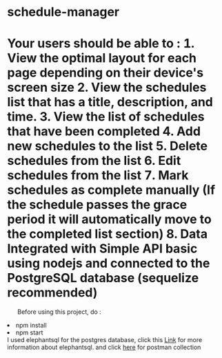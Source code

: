 # schedule-manager
Your users should be able to :
 View the optimal layout for each page depending on their device's screen
size
 View the schedules list that has a title, description, and time.
 View the list of schedules that have been completed
 Add new schedules to the list
 Delete schedules from the list
 Edit schedules from the list
 Mark schedules as complete manually If the schedule passes the grace
period it will automatically move to the completed list section)
 Data Integrated with Simple API basic using nodejs and connected to the
PostgreSQL database (sequelize recommended)
===========================================================================
<ul>Before using this project, do : </ul>
<li>npm install</li>
<li>npm start</li>
</n>
I used elephantsql for the postgres database, click this <a href='https://www.elephantsql.com/'>Link</a> for more information about elephantsql.
and click <a href='https://www.getpostman.com/collections/623ccbae36a6fafa6586' download>here</a> for postman collection
